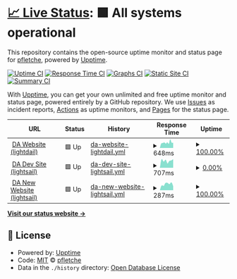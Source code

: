 # [📈 Live Status](https://droneamplified.com): <!--live status--> **🟩 All systems operational**

This repository contains the open-source uptime monitor and status page for [pfletche](https://droneamplified.com), powered by [Upptime](https://github.com/upptime/upptime).

[![Uptime CI](https://github.com/pfletche/da-web-uptime/workflows/Uptime%20CI/badge.svg)](https://github.com/pfletche/da-web-uptime/actions?query=workflow%3A%22Uptime+CI%22)
[![Response Time CI](https://github.com/pfletche/da-web-uptime/workflows/Response%20Time%20CI/badge.svg)](https://github.com/pfletche/da-web-uptime/actions?query=workflow%3A%22Response+Time+CI%22)
[![Graphs CI](https://github.com/pfletche/da-web-uptime/workflows/Graphs%20CI/badge.svg)](https://github.com/pfletche/da-web-uptime/actions?query=workflow%3A%22Graphs+CI%22)
[![Static Site CI](https://github.com/pfletche/da-web-uptime/workflows/Static%20Site%20CI/badge.svg)](https://github.com/pfletche/da-web-uptime/actions?query=workflow%3A%22Static+Site+CI%22)
[![Summary CI](https://github.com/pfletche/da-web-uptime/workflows/Summary%20CI/badge.svg)](https://github.com/pfletche/da-web-uptime/actions?query=workflow%3A%22Summary+CI%22)

With [Upptime](https://upptime.js.org), you can get your own unlimited and free uptime monitor and status page, powered entirely by a GitHub repository. We use [Issues](https://github.com/pfletche/da-web-uptime/issues) as incident reports, [Actions](https://github.com/pfletche/da-web-uptime/actions) as uptime monitors, and [Pages](https://droneamplified.com) for the status page.

<!--start: status pages-->
<!-- This summary is generated by Upptime (https://github.com/upptime/upptime) -->
<!-- Do not edit this manually, your changes will be overwritten -->
<!-- prettier-ignore -->
| URL | Status | History | Response Time | Uptime |
| --- | ------ | ------- | ------------- | ------ |
| <img alt="" src="https://icons.duckduckgo.com/ip3/droneamplified.com.ico" height="13"> [DA Website (lightdail)](https://droneamplified.com) | 🟩 Up | [da-website-lightdail.yml](https://github.com/pfletche/da-web-uptime/commits/HEAD/history/da-website-lightdail.yml) | <details><summary><img alt="Response time graph" src="./graphs/da-website-lightdail/response-time-week.png" height="20"> 648ms</summary><br><a href="https://pfletche.github.io/da-web-uptime/history/da-website-lightdail"><img alt="Response time 648" src="https://img.shields.io/endpoint?url=https%3A%2F%2Fraw.githubusercontent.com%2Fpfletche%2Fda-web-uptime%2FHEAD%2Fapi%2Fda-website-lightdail%2Fresponse-time.json"></a><br><a href="https://pfletche.github.io/da-web-uptime/history/da-website-lightdail"><img alt="24-hour response time 648" src="https://img.shields.io/endpoint?url=https%3A%2F%2Fraw.githubusercontent.com%2Fpfletche%2Fda-web-uptime%2FHEAD%2Fapi%2Fda-website-lightdail%2Fresponse-time-day.json"></a><br><a href="https://pfletche.github.io/da-web-uptime/history/da-website-lightdail"><img alt="7-day response time 648" src="https://img.shields.io/endpoint?url=https%3A%2F%2Fraw.githubusercontent.com%2Fpfletche%2Fda-web-uptime%2FHEAD%2Fapi%2Fda-website-lightdail%2Fresponse-time-week.json"></a><br><a href="https://pfletche.github.io/da-web-uptime/history/da-website-lightdail"><img alt="30-day response time 648" src="https://img.shields.io/endpoint?url=https%3A%2F%2Fraw.githubusercontent.com%2Fpfletche%2Fda-web-uptime%2FHEAD%2Fapi%2Fda-website-lightdail%2Fresponse-time-month.json"></a><br><a href="https://pfletche.github.io/da-web-uptime/history/da-website-lightdail"><img alt="1-year response time 648" src="https://img.shields.io/endpoint?url=https%3A%2F%2Fraw.githubusercontent.com%2Fpfletche%2Fda-web-uptime%2FHEAD%2Fapi%2Fda-website-lightdail%2Fresponse-time-year.json"></a></details> | <details><summary><a href="https://pfletche.github.io/da-web-uptime/history/da-website-lightdail">100.00%</a></summary><a href="https://pfletche.github.io/da-web-uptime/history/da-website-lightdail"><img alt="All-time uptime 100.00%" src="https://img.shields.io/endpoint?url=https%3A%2F%2Fraw.githubusercontent.com%2Fpfletche%2Fda-web-uptime%2FHEAD%2Fapi%2Fda-website-lightdail%2Fuptime.json"></a><br><a href="https://pfletche.github.io/da-web-uptime/history/da-website-lightdail"><img alt="24-hour uptime 100.00%" src="https://img.shields.io/endpoint?url=https%3A%2F%2Fraw.githubusercontent.com%2Fpfletche%2Fda-web-uptime%2FHEAD%2Fapi%2Fda-website-lightdail%2Fuptime-day.json"></a><br><a href="https://pfletche.github.io/da-web-uptime/history/da-website-lightdail"><img alt="7-day uptime 100.00%" src="https://img.shields.io/endpoint?url=https%3A%2F%2Fraw.githubusercontent.com%2Fpfletche%2Fda-web-uptime%2FHEAD%2Fapi%2Fda-website-lightdail%2Fuptime-week.json"></a><br><a href="https://pfletche.github.io/da-web-uptime/history/da-website-lightdail"><img alt="30-day uptime 100.00%" src="https://img.shields.io/endpoint?url=https%3A%2F%2Fraw.githubusercontent.com%2Fpfletche%2Fda-web-uptime%2FHEAD%2Fapi%2Fda-website-lightdail%2Fuptime-month.json"></a><br><a href="https://pfletche.github.io/da-web-uptime/history/da-website-lightdail"><img alt="1-year uptime 100.00%" src="https://img.shields.io/endpoint?url=https%3A%2F%2Fraw.githubusercontent.com%2Fpfletche%2Fda-web-uptime%2FHEAD%2Fapi%2Fda-website-lightdail%2Fuptime-year.json"></a></details>
| <img alt="" src="https://icons.duckduckgo.com/ip3/droneamplified-dev.com.ico" height="13"> [DA Dev Site (lightsail)](https://droneamplified-dev.com) | 🟩 Up | [da-dev-site-lightsail.yml](https://github.com/pfletche/da-web-uptime/commits/HEAD/history/da-dev-site-lightsail.yml) | <details><summary><img alt="Response time graph" src="./graphs/da-dev-site-lightsail/response-time-week.png" height="20"> 707ms</summary><br><a href="https://pfletche.github.io/da-web-uptime/history/da-dev-site-lightsail"><img alt="Response time 729" src="https://img.shields.io/endpoint?url=https%3A%2F%2Fraw.githubusercontent.com%2Fpfletche%2Fda-web-uptime%2FHEAD%2Fapi%2Fda-dev-site-lightsail%2Fresponse-time.json"></a><br><a href="https://pfletche.github.io/da-web-uptime/history/da-dev-site-lightsail"><img alt="24-hour response time 707" src="https://img.shields.io/endpoint?url=https%3A%2F%2Fraw.githubusercontent.com%2Fpfletche%2Fda-web-uptime%2FHEAD%2Fapi%2Fda-dev-site-lightsail%2Fresponse-time-day.json"></a><br><a href="https://pfletche.github.io/da-web-uptime/history/da-dev-site-lightsail"><img alt="7-day response time 707" src="https://img.shields.io/endpoint?url=https%3A%2F%2Fraw.githubusercontent.com%2Fpfletche%2Fda-web-uptime%2FHEAD%2Fapi%2Fda-dev-site-lightsail%2Fresponse-time-week.json"></a><br><a href="https://pfletche.github.io/da-web-uptime/history/da-dev-site-lightsail"><img alt="30-day response time 707" src="https://img.shields.io/endpoint?url=https%3A%2F%2Fraw.githubusercontent.com%2Fpfletche%2Fda-web-uptime%2FHEAD%2Fapi%2Fda-dev-site-lightsail%2Fresponse-time-month.json"></a><br><a href="https://pfletche.github.io/da-web-uptime/history/da-dev-site-lightsail"><img alt="1-year response time 707" src="https://img.shields.io/endpoint?url=https%3A%2F%2Fraw.githubusercontent.com%2Fpfletche%2Fda-web-uptime%2FHEAD%2Fapi%2Fda-dev-site-lightsail%2Fresponse-time-year.json"></a></details> | <details><summary><a href="https://pfletche.github.io/da-web-uptime/history/da-dev-site-lightsail">0.00%</a></summary><a href="https://pfletche.github.io/da-web-uptime/history/da-dev-site-lightsail"><img alt="All-time uptime 0.00%" src="https://img.shields.io/endpoint?url=https%3A%2F%2Fraw.githubusercontent.com%2Fpfletche%2Fda-web-uptime%2FHEAD%2Fapi%2Fda-dev-site-lightsail%2Fuptime.json"></a><br><a href="https://pfletche.github.io/da-web-uptime/history/da-dev-site-lightsail"><img alt="24-hour uptime 0.00%" src="https://img.shields.io/endpoint?url=https%3A%2F%2Fraw.githubusercontent.com%2Fpfletche%2Fda-web-uptime%2FHEAD%2Fapi%2Fda-dev-site-lightsail%2Fuptime-day.json"></a><br><a href="https://pfletche.github.io/da-web-uptime/history/da-dev-site-lightsail"><img alt="7-day uptime 0.00%" src="https://img.shields.io/endpoint?url=https%3A%2F%2Fraw.githubusercontent.com%2Fpfletche%2Fda-web-uptime%2FHEAD%2Fapi%2Fda-dev-site-lightsail%2Fuptime-week.json"></a><br><a href="https://pfletche.github.io/da-web-uptime/history/da-dev-site-lightsail"><img alt="30-day uptime 0.00%" src="https://img.shields.io/endpoint?url=https%3A%2F%2Fraw.githubusercontent.com%2Fpfletche%2Fda-web-uptime%2FHEAD%2Fapi%2Fda-dev-site-lightsail%2Fuptime-month.json"></a><br><a href="https://pfletche.github.io/da-web-uptime/history/da-dev-site-lightsail"><img alt="1-year uptime 0.00%" src="https://img.shields.io/endpoint?url=https%3A%2F%2Fraw.githubusercontent.com%2Fpfletche%2Fda-web-uptime%2FHEAD%2Fapi%2Fda-dev-site-lightsail%2Fuptime-year.json"></a></details>
| <img alt="" src="https://icons.duckduckgo.com/ip3/3.133.149.189.ico" height="13"> [DA New Website (lightsail)](http://3.133.149.189/) | 🟩 Up | [da-new-website-lightsail.yml](https://github.com/pfletche/da-web-uptime/commits/HEAD/history/da-new-website-lightsail.yml) | <details><summary><img alt="Response time graph" src="./graphs/da-new-website-lightsail/response-time-week.png" height="20"> 287ms</summary><br><a href="https://pfletche.github.io/da-web-uptime/history/da-new-website-lightsail"><img alt="Response time 287" src="https://img.shields.io/endpoint?url=https%3A%2F%2Fraw.githubusercontent.com%2Fpfletche%2Fda-web-uptime%2FHEAD%2Fapi%2Fda-new-website-lightsail%2Fresponse-time.json"></a><br><a href="https://pfletche.github.io/da-web-uptime/history/da-new-website-lightsail"><img alt="24-hour response time 287" src="https://img.shields.io/endpoint?url=https%3A%2F%2Fraw.githubusercontent.com%2Fpfletche%2Fda-web-uptime%2FHEAD%2Fapi%2Fda-new-website-lightsail%2Fresponse-time-day.json"></a><br><a href="https://pfletche.github.io/da-web-uptime/history/da-new-website-lightsail"><img alt="7-day response time 287" src="https://img.shields.io/endpoint?url=https%3A%2F%2Fraw.githubusercontent.com%2Fpfletche%2Fda-web-uptime%2FHEAD%2Fapi%2Fda-new-website-lightsail%2Fresponse-time-week.json"></a><br><a href="https://pfletche.github.io/da-web-uptime/history/da-new-website-lightsail"><img alt="30-day response time 287" src="https://img.shields.io/endpoint?url=https%3A%2F%2Fraw.githubusercontent.com%2Fpfletche%2Fda-web-uptime%2FHEAD%2Fapi%2Fda-new-website-lightsail%2Fresponse-time-month.json"></a><br><a href="https://pfletche.github.io/da-web-uptime/history/da-new-website-lightsail"><img alt="1-year response time 287" src="https://img.shields.io/endpoint?url=https%3A%2F%2Fraw.githubusercontent.com%2Fpfletche%2Fda-web-uptime%2FHEAD%2Fapi%2Fda-new-website-lightsail%2Fresponse-time-year.json"></a></details> | <details><summary><a href="https://pfletche.github.io/da-web-uptime/history/da-new-website-lightsail">100.00%</a></summary><a href="https://pfletche.github.io/da-web-uptime/history/da-new-website-lightsail"><img alt="All-time uptime 100.00%" src="https://img.shields.io/endpoint?url=https%3A%2F%2Fraw.githubusercontent.com%2Fpfletche%2Fda-web-uptime%2FHEAD%2Fapi%2Fda-new-website-lightsail%2Fuptime.json"></a><br><a href="https://pfletche.github.io/da-web-uptime/history/da-new-website-lightsail"><img alt="24-hour uptime 100.00%" src="https://img.shields.io/endpoint?url=https%3A%2F%2Fraw.githubusercontent.com%2Fpfletche%2Fda-web-uptime%2FHEAD%2Fapi%2Fda-new-website-lightsail%2Fuptime-day.json"></a><br><a href="https://pfletche.github.io/da-web-uptime/history/da-new-website-lightsail"><img alt="7-day uptime 100.00%" src="https://img.shields.io/endpoint?url=https%3A%2F%2Fraw.githubusercontent.com%2Fpfletche%2Fda-web-uptime%2FHEAD%2Fapi%2Fda-new-website-lightsail%2Fuptime-week.json"></a><br><a href="https://pfletche.github.io/da-web-uptime/history/da-new-website-lightsail"><img alt="30-day uptime 100.00%" src="https://img.shields.io/endpoint?url=https%3A%2F%2Fraw.githubusercontent.com%2Fpfletche%2Fda-web-uptime%2FHEAD%2Fapi%2Fda-new-website-lightsail%2Fuptime-month.json"></a><br><a href="https://pfletche.github.io/da-web-uptime/history/da-new-website-lightsail"><img alt="1-year uptime 100.00%" src="https://img.shields.io/endpoint?url=https%3A%2F%2Fraw.githubusercontent.com%2Fpfletche%2Fda-web-uptime%2FHEAD%2Fapi%2Fda-new-website-lightsail%2Fuptime-year.json"></a></details>

<!--end: status pages-->

[**Visit our status website →**](https://droneamplified.com)

## 📄 License

- Powered by: [Upptime](https://github.com/upptime/upptime)
- Code: [MIT](./LICENSE) © [pfletche](https://droneamplified.com)
- Data in the `./history` directory: [Open Database License](https://opendatacommons.org/licenses/odbl/1-0/)
